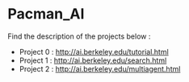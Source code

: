 # Pacman_AI

Find the description of the projects below :
* Project 0 : http://ai.berkeley.edu/tutorial.html
* Project 1 : http://ai.berkeley.edu/search.html
* Project 2 : http://ai.berkeley.edu/multiagent.html
